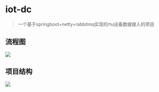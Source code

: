 # iot-dc
> 一个基于springboot+netty+rabbitmq实现的rtu设备数据接入的项目
## 流程图
![](https://image-1257148187.cos.ap-chengdu.myqcloud.com/picgo_img/20181227172837.png)

## 项目结构

![](https://image-1257148187.cos.ap-chengdu.myqcloud.com/picgo_img/20181227173658.png)